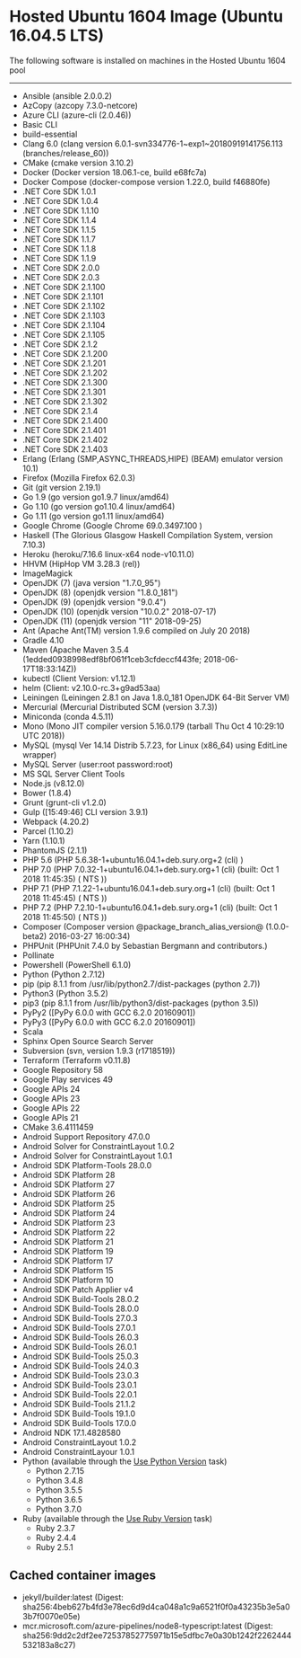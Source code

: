 # Hosted Ubuntu 1604 Image (Ubuntu 16.04.5 LTS)
The following software is installed on machines in the Hosted Ubuntu 1604 pool
***
- Ansible (ansible 2.0.0.2)
- AzCopy (azcopy 7.3.0-netcore)
- Azure CLI (azure-cli (2.0.46))
- Basic CLI
- build-essential
- Clang 6.0 (clang version 6.0.1-svn334776-1~exp1~20180919141756.113 (branches/release_60))
- CMake (cmake version 3.10.2)
- Docker (Docker version 18.06.1-ce, build e68fc7a)
- Docker Compose (docker-compose version 1.22.0, build f46880fe)
- .NET Core SDK 1.0.1
- .NET Core SDK 1.0.4
- .NET Core SDK 1.1.10
- .NET Core SDK 1.1.4
- .NET Core SDK 1.1.5
- .NET Core SDK 1.1.7
- .NET Core SDK 1.1.8
- .NET Core SDK 1.1.9
- .NET Core SDK 2.0.0
- .NET Core SDK 2.0.3
- .NET Core SDK 2.1.100
- .NET Core SDK 2.1.101
- .NET Core SDK 2.1.102
- .NET Core SDK 2.1.103
- .NET Core SDK 2.1.104
- .NET Core SDK 2.1.105
- .NET Core SDK 2.1.2
- .NET Core SDK 2.1.200
- .NET Core SDK 2.1.201
- .NET Core SDK 2.1.202
- .NET Core SDK 2.1.300
- .NET Core SDK 2.1.301
- .NET Core SDK 2.1.302
- .NET Core SDK 2.1.4
- .NET Core SDK 2.1.400
- .NET Core SDK 2.1.401
- .NET Core SDK 2.1.402
- .NET Core SDK 2.1.403
- Erlang (Erlang (SMP,ASYNC_THREADS,HIPE) (BEAM) emulator version 10.1)
- Firefox (Mozilla Firefox 62.0.3)
- Git (git version 2.19.1)
- Go 1.9 (go version go1.9.7 linux/amd64)
- Go 1.10 (go version go1.10.4 linux/amd64)
- Go 1.11 (go version go1.11 linux/amd64)
- Google Chrome (Google Chrome 69.0.3497.100 )
- Haskell (The Glorious Glasgow Haskell Compilation System, version 7.10.3)
- Heroku (heroku/7.16.6 linux-x64 node-v10.11.0)
- HHVM (HipHop VM 3.28.3 (rel))
- ImageMagick
- OpenJDK (7) (java version "1.7.0_95")
- OpenJDK (8) (openjdk version "1.8.0_181")
- OpenJDK (9) (openjdk version "9.0.4")
- OpenJDK (10) (openjdk version "10.0.2" 2018-07-17)
- OpenJDK (11) (openjdk version "11" 2018-09-25)
- Ant (Apache Ant(TM) version 1.9.6 compiled on July 20 2018)
- Gradle 4.10
- Maven (Apache Maven 3.5.4 (1edded0938998edf8bf061f1ceb3cfdeccf443fe; 2018-06-17T18:33:14Z))
- kubectl (Client Version: v1.12.1)
- helm (Client: v2.10.0-rc.3+g9ad53aa)
- Leiningen (Leiningen 2.8.1 on Java 1.8.0_181 OpenJDK 64-Bit Server VM)
- Mercurial (Mercurial Distributed SCM (version 3.7.3))
- Miniconda (conda 4.5.11)
- Mono (Mono JIT compiler version 5.16.0.179 (tarball Thu Oct  4 10:29:10 UTC 2018))
- MySQL (mysql  Ver 14.14 Distrib 5.7.23, for Linux (x86_64) using  EditLine wrapper)
- MySQL Server (user:root password:root)
- MS SQL Server Client Tools
- Node.js (v8.12.0)
- Bower (1.8.4)
- Grunt (grunt-cli v1.2.0)
- Gulp ([15:49:46] CLI version 3.9.1)
- Webpack (4.20.2)
- Parcel (1.10.2)
- Yarn (1.10.1)
- PhantomJS (2.1.1)
- PHP 5.6 (PHP 5.6.38-1+ubuntu16.04.1+deb.sury.org+2 (cli) )
- PHP 7.0 (PHP 7.0.32-1+ubuntu16.04.1+deb.sury.org+1 (cli) (built: Oct  1 2018 11:45:35) ( NTS ))
- PHP 7.1 (PHP 7.1.22-1+ubuntu16.04.1+deb.sury.org+1 (cli) (built: Oct  1 2018 11:45:45) ( NTS ))
- PHP 7.2 (PHP 7.2.10-1+ubuntu16.04.1+deb.sury.org+1 (cli) (built: Oct  1 2018 11:45:50) ( NTS ))
- Composer  (Composer version @package_branch_alias_version@ (1.0.0-beta2) 2016-03-27 16:00:34)
- PHPUnit (PHPUnit 7.4.0 by Sebastian Bergmann and contributors.)
- Pollinate
- Powershell (PowerShell 6.1.0)
- Python (Python 2.7.12)
- pip (pip 8.1.1 from /usr/lib/python2.7/dist-packages (python 2.7))
- Python3 (Python 3.5.2)
- pip3 (pip 8.1.1 from /usr/lib/python3/dist-packages (python 3.5))
- PyPy2 ([PyPy 6.0.0 with GCC 6.2.0 20160901])
- PyPy3 ([PyPy 6.0.0 with GCC 6.2.0 20160901])
- Scala
- Sphinx Open Source Search Server
- Subversion (svn, version 1.9.3 (r1718519))
- Terraform (Terraform v0.11.8)
- Google Repository 58
- Google Play services 49
- Google APIs 24
- Google APIs 23
- Google APIs 22
- Google APIs 21
- CMake 3.6.4111459
- Android Support Repository 47.0.0
- Android Solver for ConstraintLayout 1.0.2
- Android Solver for ConstraintLayout 1.0.1
- Android SDK Platform-Tools 28.0.0
- Android SDK Platform 28
- Android SDK Platform 27
- Android SDK Platform 26
- Android SDK Platform 25
- Android SDK Platform 24
- Android SDK Platform 23
- Android SDK Platform 22
- Android SDK Platform 21
- Android SDK Platform 19
- Android SDK Platform 17
- Android SDK Platform 15
- Android SDK Platform 10
- Android SDK Patch Applier v4
- Android SDK Build-Tools 28.0.2
- Android SDK Build-Tools 28.0.0
- Android SDK Build-Tools 27.0.3
- Android SDK Build-Tools 27.0.1
- Android SDK Build-Tools 26.0.3
- Android SDK Build-Tools 26.0.1
- Android SDK Build-Tools 25.0.3
- Android SDK Build-Tools 24.0.3
- Android SDK Build-Tools 23.0.3
- Android SDK Build-Tools 23.0.1
- Android SDK Build-Tools 22.0.1
- Android SDK Build-Tools 21.1.2
- Android SDK Build-Tools 19.1.0
- Android SDK Build-Tools 17.0.0
- Android NDK 17.1.4828580
- Android ConstraintLayout 1.0.2
- Android ConstraintLayour 1.0.1
- Python (available through the [Use Python Version](https://go.microsoft.com/fwlink/?linkid=871498) task)
  - Python 2.7.15
  - Python 3.4.8
  - Python 3.5.5
  - Python 3.6.5
  - Python 3.7.0
- Ruby (available through the [Use Ruby Version](https://go.microsoft.com/fwlink/?linkid=2005989) task)
  - Ruby 2.3.7
  - Ruby 2.4.4
  - Ruby 2.5.1
## Cached container images
  - jekyll/builder:latest (Digest: sha256:4beb627b4fd3e78ec6d9d4ca048a1c9a6521f0f0a43235b3e5a03b7f0070e05e)
  - mcr.microsoft.com/azure-pipelines/node8-typescript:latest (Digest: sha256:9dd2c2df2ee72537852775971b15e5dfbc7e0a30b1242f2262444532183a8c27)
